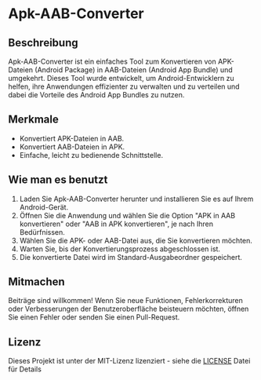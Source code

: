 
# Apk-AAB-Converter

## Beschreibung
Apk-AAB-Converter ist ein einfaches Tool zum Konvertieren von APK-Dateien (Android Package) in AAB-Dateien (Android App Bundle) und umgekehrt. Dieses Tool wurde entwickelt, um Android-Entwicklern zu helfen, ihre Anwendungen effizienter zu verwalten und zu verteilen und dabei die Vorteile des Android App Bundles zu nutzen.

## Merkmale
- Konvertiert APK-Dateien in AAB.
- Konvertiert AAB-Dateien in APK.
- Einfache, leicht zu bedienende Schnittstelle.

## Wie man es benutzt
1. Laden Sie Apk-AAB-Converter herunter und installieren Sie es auf Ihrem Android-Gerät.
2. Öffnen Sie die Anwendung und wählen Sie die Option "APK in AAB konvertieren" oder "AAB in APK konvertieren", je nach Ihren Bedürfnissen.
3. Wählen Sie die APK- oder AAB-Datei aus, die Sie konvertieren möchten.
4. Warten Sie, bis der Konvertierungsprozess abgeschlossen ist.
5. Die konvertierte Datei wird im Standard-Ausgabeordner gespeichert.

## Mitmachen
Beiträge sind willkommen! Wenn Sie neue Funktionen, Fehlerkorrekturen oder Verbesserungen der Benutzeroberfläche beisteuern möchten, öffnen Sie einen Fehler oder senden Sie einen Pull-Request.

## Lizenz
Dieses Projekt ist unter der MIT-Lizenz lizenziert - siehe die [LICENSE](LICENSE) Datei für Details
